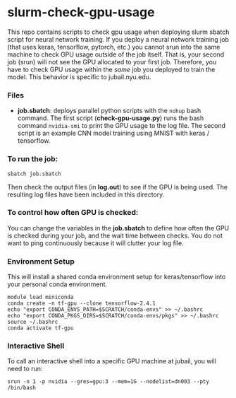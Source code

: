 # slurm-check-gpu-usage
This repo contains scripts to check gpu usage when deploying slurm sbatch script for neural network training. If you deploy a neural network training job (that uses keras, tensorflow, pytorch, etc.) you cannot srun into the same machine to check GPU usage outside of the job itself. That is, your second job (srun) will not see the GPU allocated to your first job. Therefore, you have to check GPU usage within the _same_ job you deployed to train the model. This behavior is specific to jubail.nyu.edu.

### Files
- __job.sbatch__: deploys parallel python scripts with the `nohup` bash command. The first script (__check-gpu-usage.py__) runs the bash command `nvidia-smi` to print the GPU usage to the log file. The second script is an example CNN model training using MNIST with keras / tensorflow.

### To run the job:
```
sbatch job.sbatch
```
Then check the output files (in __log.out__) to see if the GPU is being used. The resulting log files have been included in this directory.

### To control how often GPU is checked:
You can change the variables in the __job.sbatch__ to define how often the GPU is checked during your job, and the wait time between checks. You do not want to ping continuously because it will clutter your log file.

### Environment Setup

This will install a shared conda environment setup for keras/tensorflow into your personal conda environment.
```
module load miniconda
conda create -n tf-gpu --clone tensorflow-2.4.1
echo "export CONDA_ENVS_PATH=$SCRATCH/conda-envs" >> ~/.bashrc
echo "export CONDA_PKGS_DIRS=$SCRATCH/conda-envs/pkgs" >> ~/.bashrc
source ~/.bashrc
conda activate tf-gpu
```

### Interactive Shell
To call an interactive shell into a specific GPU machine at jubail, you will need to run:
```
srun -n 1 -p nvidia --gres=gpu:3 --mem=1G --nodelist=dn003 --pty /bin/bash
```
